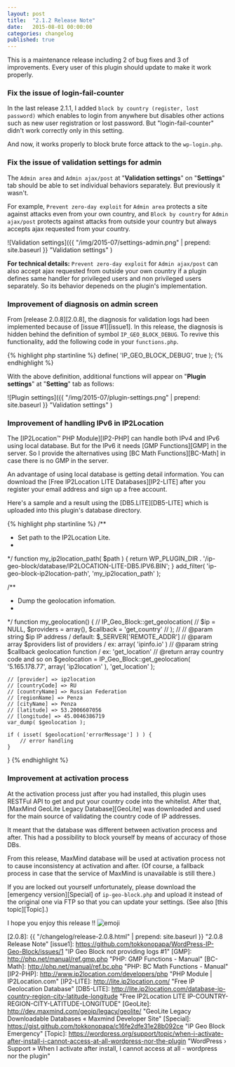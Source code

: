 ```yaml
---
layout: post
title:  "2.1.2 Release Note"
date:   2015-08-01 00:00:00
categories: changelog
published: true
---
```


This is a maintenance release including 2 of bug fixes and 3 of improvements.
Every user of this plugin should update to make it work properly.

<!--more-->

### Fix the issue of login-fail-counter ###

In the last release 2.1.1, I added `block by country (register, lost password)`
which enables to login from anywhere but disables other actions such as new 
user registration or lost password. But "login-fail-counter" didn't work 
correctly only in this setting.

And now, it works properly to block brute force attack to the `wp-login.php`.

### Fix the issue of validation settings for admin ###

The `Admin area` and `Admin ajax/post` at "**Validation settings**" on 
"**Settings**" tab should be able to set individual behaviors separately.
But previously it wasn't.

For example, `Prevent zero-day exploit` for `Admin area` protects a site 
against attacks even from your own country, and `Block by country` for 
`Admin ajax/post` protects against attacks from outside your country but 
always accepts ajax requested from your country.

![Validation settings]({{ "/img/2015-07/settings-admin.png" | prepend: site.baseurl }}
  "Validation settings"
)

<div class="alert alert-info" role="alert">
<strong>For technical details:</strong>
<code>Prevent zero-day exploit</code> for <code>Admin ajax/post</code> can 
also accept ajax requested from outside your own country if a plugin defines 
same handler for privileged users and non privileged users separately. So its 
behavior depeneds on the plugin's implementation.
</div>

### Improvement of diagnosis on admin screen ###

From [release 2.0.8][2.0.8], the diagnosis for validation logs had been 
implemented because of [issue #1][issue1]. In this release, the diagnosis is 
hidden behind the definition of symbol `IP_GEO_BLOCK_DEBUG`. To revive this 
functionality, add the following code in your `functions.php`.

{% highlight php startinline %}
define( 'IP_GEO_BLOCK_DEBUG', true );
{% endhighlight %}

With the above definition, additional functions will appear on 
"**Plugin settings**" at "**Setting**" tab as follows:

![Plugin settings]({{ "/img/2015-07/plugin-settings.png" | prepend: site.baseurl }}
  "Validation settings"
)

### Improvement of handling IPv6 in IP2Location ###

The [IP2Location&trade; PHP Module][IP2-PHP] can handle both IPv4 and IPv6 
using local database. But for the IPv6 it needs [GMP Functions][GMP] in the 
server. So I provide the alternatives using [BC Math Functions][BC-Math] in 
case there is no GMP in the server.

An advantage of using local database is getting detail information. You can 
download the [Free IP2Location LITE Databases][IP2-LITE] after you register 
your email address and sign up a free account.

Here's a sample and a result using the [DB5.LITE][DB5-LITE] which is uploaded 
into this plugin's database directory.

{% highlight php startinline %}
/**
 * Set path to the IP2Location Lite.
 *
 */
function my_ip2location_path( $path ) {
    return WP_PLUGIN_DIR . '/ip-geo-block/database/IP2LOCATION-LITE-DB5.IPV6.BIN';
}
add_filter( 'ip-geo-block-ip2location-path', 'my_ip2location_path' );

/**
 * Dump the geolocation infomation.
 *
 */
function my_geolocation() {
    // IP_Geo_Block::get_geolocation(
    //    $ip = NULL, $providers = array(), $callback = 'get_country'
    // );
    //
    // @param string $ip IP address / default: $_SERVER['REMOTE_ADDR']
    // @param array  $providers list of providers / ex: array( 'ipinfo.io' )
    // @param string $callback geolocation function / ex: 'get_location'
    // @return array country code and so on
    $geolocation = IP_Geo_Block::get_geolocation(
        '5.165.178.77', array( 'ip2location' ), 'get_location'
    );

    // [provider] => ip2location
    // [countryCode] => RU
    // [countryName] => Russian Federation
    // [regionName] => Penza
    // [cityName] => Penza
    // [latitude] => 53.2006607056
    // [longitude] => 45.0046386719
    var_dump( $geolocation );

    if ( isset( $geolocation['errorMessage'] ) ) {
        // error handling
    }
}
{% endhighlight %}

### Improvement at activation process ###

At the activation process just after you had installed, this plugin uses 
RESTFul API to get and put your country code into the whitelist. After that, 
[MaxMind GeoLite Legacy Database][GeoLite] was downloaded and used for the main 
source of validating the country code of IP addresses.

It meant that the database was different between activation process and after.
This had a possibility to block yourself by means of accuracy of those DBs.

<!-- https://wordpress.org/support/topic/doesnt-work-249 -->

From this release, MaxMind database will be used at activation process not to 
cause inconsistency at activation and after. (Of course, a fallback process in 
case that the service of MaxMind is unavailable is still there.)

If you are locked out yourself unfortunately, please download the 
[emergency version][Special] of `ip-geo-block.php` and upload it instead of the 
original one via FTP so that you can update your settings.
(See also [this topic][Topic].)

I hope you enjoy this release !! <span class="emoji">
![emoji](https://assets-cdn.github.com/images/icons/emoji/unicode/1f604.png)
</span>

[2.0.8]:    {{ "/changelog/release-2.0.8.html" | prepend: site.baseurl }} "2.0.8 Release Note"
[issue1]:   https://github.com/tokkonopapa/WordPress-IP-Geo-Block/issues/1 "IP Geo Block not providing logs #1"
[GMP]:      http://php.net/manual/ref.gmp.php "PHP: GMP Functions - Manual"
[BC-Math]:  http://php.net/manual/ref.bc.php "PHP: BC Math Functions - Manual"
[IP2-PHP]:  http://www.ip2location.com/developers/php "PHP Module | IP2Location.com"
[IP2-LITE]: http://lite.ip2location.com/ "Free IP Geolocation Database"
[DB5-LITE]: http://lite.ip2location.com/database-ip-country-region-city-latitude-longitude "Free IP2Location LITE IP-COUNTRY-REGION-CITY-LATITUDE-LONGITUDE"
[GeoLite]:  http://dev.maxmind.com/geoip/legacy/geolite/ "GeoLite Legacy Downloadable Databases « Maxmind Developer Site"
[Special]:  https://gist.github.com/tokkonopapa/c16fe2dfe31e28b092ce "IP Geo Block Emergency"
[Topic]:    https://wordpress.org/support/topic/when-i-activate-after-install-i-cannot-access-at-all-wordpress-nor-the-plugin "WordPress › Support » When I activate after install, I cannot access at all - wordpress nor the plugin"
